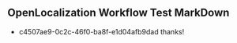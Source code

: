 ## OpenLocalization Workflow Test MarkDown
* c4507ae9-0c2c-46f0-ba8f-e1d04afb9dad thanks!

<!--HONumber=Jul16_HO5-->


